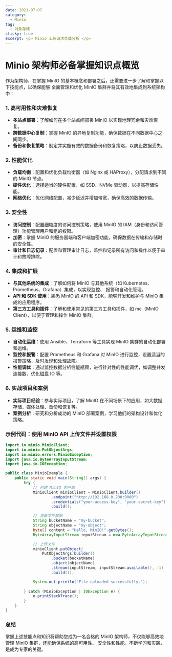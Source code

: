 ```yaml
---
date: 2021-07-07
category:
  - Minio 
tag:
  - 对象存储
sticky: true
excerpt: <p> Minio 上传请求负载分析 </p>
---
```

# Minio 架构师必备掌握知识点概览

作为架构师，在掌握 MinIO 的基本概念和部署之后，还需要进一步了解和掌握以下技能点，以确保能够
全面管理和优化 MinIO 集群并将其有效地集成到系统架构中：

### 1. 高可用性和灾难恢复
- **多站点部署**：了解如何在多个站点间部署 MinIO 以实现地理冗余和灾难恢复。
- **跨数据中心复制**：掌握 MinIO 的异地复制功能，确保数据在不同数据中心之间同步。
- **备份和恢复策略**：制定并实施有效的数据备份和恢复策略，以防止数据丢失。

### 2. 性能优化
- **负载均衡**：配置和优化负载均衡器（如 Nginx 或 HAProxy），分配请求到不同的 MinIO 节点。
- **硬件优化**：选择适当的硬件配置，如 SSD、NVMe 驱动器，以提高存储性能。
- **网络优化**：优化网络配置，减少延迟并增加带宽，确保高效的数据传输。

### 3. 安全性
- **访问控制**：配置细粒度的访问控制策略，使用 MinIO 的 IAM（身份和访问管理）功能管理用户和组的权限。
- **加密**：掌握 MinIO 的服务器端和客户端加密功能，确保数据在传输和存储时的安全性。
- **审计和日志记录**：配置和管理审计日志，监控和记录所有访问和操作以便于审计和故障排除。

### 4. 集成和扩展
- **与其他系统的集成**：了解如何将 MinIO 与其他系统（如 Kubernetes、Prometheus、Grafana）集成，以实现监控、
报警和自动化管理。
- **API 和 SDK 使用**：熟悉 MinIO 的 API 和 SDK，能够开发和维护与 MinIO 集成的应用程序。
- **第三方工具和插件**：了解和使用常见的第三方工具和插件，如 mc（MinIO Client），以便于管理和操作 MinIO 集群。

### 5. 运维和监控
- **自动化运维**：使用 Ansible、Terraform 等工具实现 MinIO 集群的自动化部署和运维。
- **监控和报警**：配置 Prometheus 和 Grafana 对 MinIO 进行监控，设置适当的报警策略，及时发现和处理故障。
- **性能调优**：通过监控数据分析性能瓶颈，进行针对性的性能调优，如调整并发连接数、优化磁盘 IO 等。

### 6. 实战项目和案例
- **实际项目经验**：参与实际项目，了解 MinIO 在不同场景下的应用，如大数据存储、媒体处理、备份和恢复等。
- **案例分析**：研究和分析成功的 MinIO 部署案例，学习他们的架构设计和优化策略。

### 示例代码：使用 MinIO API 上传文件并设置权限
```java
import io.minio.MinioClient;
import io.minio.PutObjectArgs;
import io.minio.errors.MinioException;
import java.io.ByteArrayInputStream;
import java.io.IOException;

public class MinioExample {
    public static void main(String[] args) {
        try {
            // 创建 MinIO 客户端
            MinioClient minioClient = MinioClient.builder()
                    .endpoint("http://192.168.0.200:9000")
                    .credentials("your-access-key", "your-secret-key")
                    .build();

            // 准备文件数据
            String bucketName = "my-bucket";
            String objectName = "my-object";
            byte[] content = "Hello, MinIO!".getBytes();
            ByteArrayInputStream inputStream = new ByteArrayInputStream(content);

            // 上传文件
            minioClient.putObject(
                PutObjectArgs.builder()
                    .bucket(bucketName)
                    .object(objectName)
                    .stream(inputStream, inputStream.available(), -1)
                    .build());

            System.out.println("File uploaded successfully.");
            
        } catch (MinioException | IOException e) {
            e.printStackTrace();
        }
    }
}
```

### 总结

掌握上述技能点和知识将帮助您成为一名合格的 MinIO 架构师，不仅能够高效地管理 MinIO 集群，还能确保系统的高可用性、
安全性和性能。不断学习和实践，是成为专家的关键。